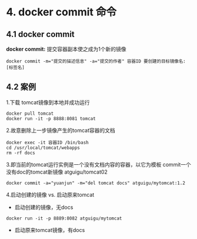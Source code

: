 # 4. docker commit 命令


## 4.1 docker commit

**docker commit:** 提交容器副本使之成为1个新的镜像

```shell script
docker commit -m="提交的描述信息" -a="提交的作者" 容器ID 要创建的目标镜像名:[标签名]
```

## 4.2 案例
1.下载 tomcat镜像到本地并成功运行

```shell script
docker pull tomcat
docker run -it -p 8888:8081 tomcat
```
2.故意删除上一步镜像产生的tomcat容器的文档

```shell script
docker exec -it 容器ID /bin/bash
cd /usr/local/tomcat/webapps
rm -rf docs
```

3.即当前的tomcat运行实例是一个没有文档内容的容器，以它为模板 commit一个没有doc的tomcat新镜像 atguigu/tomcat02

```shell script
docker commit -a="yuanjun" -m="del tomcat docs" atguigu/mytomcat:1.2
```

4.启动创建的镜像 vs. 启动原来tomcat

* 启动创建的镜像，无docs
```shell script
docker run -it -p 8889:8082 atguigu/mytomcat
```
* 启动原来tomcat镜像，有docs
